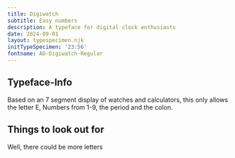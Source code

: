 ```yaml
---
title: Digiwatch
subtitle: Easy numbers
description: A typeface for digital clock enthusiasts
date: 2024-09-01
layout: typespecimen.njk
initTypeSpecimen: '23:56'
fontname: AD-Digiwatch-Regular
---
```


## Typeface-Info
Based on an 7 segment display of watches and calculators, this only allows the letter E, Numbers from 1-9, the period and the colon. 

## Things to look out for
Well, there could be more letters